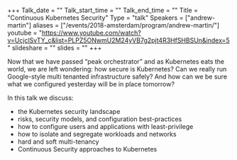 +++
Talk_date = ""
Talk_start_time = ""
Talk_end_time = ""
Title = "Continuous Kubernetes Security"
Type = "talk"
Speakers = ["andrew-martin"]
aliases = ["/events/2018-amsterdam/program/andrew-martin/"]
youtube = "https://www.youtube.com/watch?v=UcjclSvTY_c&list=PLPZ5ONwmU2M24yVB7g2pjt4R3HfSHBSUn&index=5"
slideshare = ""
slides = ""
+++

Now that we have passed “peak orchestrator” and as Kubernetes eats the world, we are left wondering: how secure is Kubernetes? Can we really run Google-style multi tenanted infrastructure safely? And how can we be sure what we configured yesterday will be in place tomorrow?

In this talk we discuss:

* the Kubernetes security landscape
* risks, security models, and configuration best-practices
* how to configure users and applications with least-privilege
* how to isolate and segregate workloads and networks
* hard and soft multi-tenancy
* Continuous Security approaches to Kubernetes
